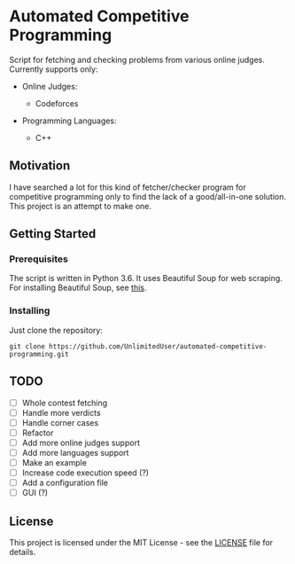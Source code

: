 # Automated Competitive Programming
Script for fetching and checking problems from various online judges. Currently supports only:

- Online Judges:
    - Codeforces

- Programming Languages:
    - C++

## Motivation
I have searched a lot for this kind of fetcher/checker program for competitive programming only to find the lack of a good/all-in-one solution. This project is an attempt to make one.

## Getting Started
### Prerequisites
The script is written in Python 3.6. It uses Beautiful Soup for web scraping. For installing Beautiful Soup, see [this](https://www.crummy.com/software/BeautifulSoup/bs4/doc/#installing-beautiful-soup).

### Installing
Just clone the repository:

```git clone https://github.com/UnlimitedUser/automated-competitive-programming.git```

## TODO
- [ ] Whole contest fetching
- [ ] Handle more verdicts
- [ ] Handle corner cases
- [ ] Refactor
- [ ] Add more online judges support
- [ ] Add more languages support
- [ ] Make an example
- [ ] Increase code execution speed (?)
- [ ] Add a configuration file
- [ ] GUI (?)

## License
This project is licensed under the MIT License - see the [LICENSE](LICENSE) file for details.
